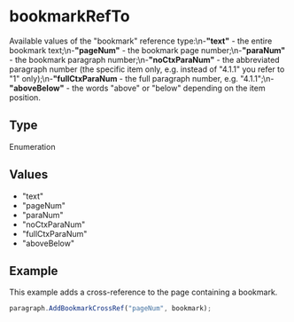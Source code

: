 # bookmarkRefTo

Available values of the "bookmark" reference type:\n-**"text"** - the entire bookmark text;\n-**"pageNum"** - the bookmark page number;\n-**"paraNum"** - the bookmark paragraph number;\n-**"noCtxParaNum"** - the abbreviated paragraph number (the specific item only, e.g. instead of "4.1.1" you refer to "1" only);\n-**"fullCtxParaNum** - the full paragraph number, e.g. "4.1.1";\n-**"aboveBelow"** - the words "above" or "below" depending on the item position.

## Type

Enumeration

## Values

- "text"
- "pageNum"
- "paraNum"
- "noCtxParaNum"
- "fullCtxParaNum"
- "aboveBelow"


## Example

This example adds a cross-reference to the page containing a bookmark.

```javascript editor-pdf
paragraph.AddBookmarkCrossRef("pageNum", bookmark);
```
